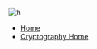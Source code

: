 ![h](https://dev-to-uploads.s3.amazonaws.com/uploads/articles/po64ujb9m1kg27cbwrq0.jpeg)
* [Home](/)
* [Cryptography Home](/cryptography/index.md)
